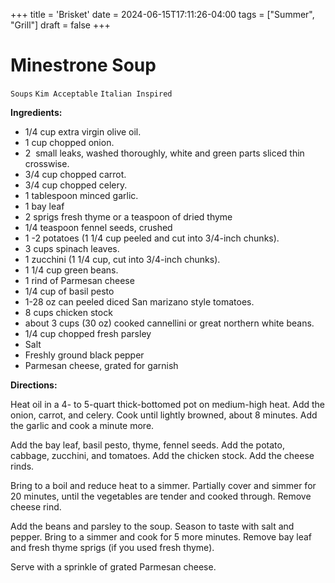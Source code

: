 +++
title = 'Brisket'
date = 2024-06-15T17:11:26-04:00
tags = ["Summer", "Grill"]
draft = false
+++
# Minestrone Soup

`Soups` `Kim Acceptable` `Italian Inspired`

**Ingredients:**

- 1/4 cup extra virgin olive oil.
- 1 cup chopped onion.
- 2  small leaks, washed thoroughly, white and green parts sliced thin crosswise.
- 3/4 cup chopped carrot.
- 3/4 cup chopped celery.
- 1 tablespoon minced garlic.
- 1 bay leaf
- 2 sprigs fresh thyme or a teaspoon of dried thyme
- 1/4 teaspoon fennel seeds, crushed
- 1 -2 potatoes (1 1/4 cup peeled and cut into 3/4-inch chunks).
- 3 cups spinach leaves.
- 1 zucchini (1 1/4 cup, cut into 3/4-inch chunks).
- 1 1/4 cup green beans.
- 1 rind of Parmesan cheese
- 1/4 cup of basil pesto
- 1-28 oz can peeled diced San marizano style tomatoes.
- 8 cups chicken stock
- about 3 cups (30 oz) cooked cannellini or great northern white beans.
- 1/4 cup chopped fresh parsley
-  Salt
- Freshly ground black pepper
- Parmesan cheese, grated for garnish

**Directions:**

Heat oil in a 4- to 5-quart thick-bottomed pot on medium-high heat. Add the onion, carrot, and celery. Cook until lightly browned, about 8 minutes. Add the garlic and cook a minute more.

Add the bay leaf, basil pesto, thyme, fennel seeds. Add the potato, cabbage, zucchini, and tomatoes. Add the chicken stock. Add the cheese rinds.

Bring to a boil and reduce heat to a simmer. Partially cover and simmer for 20 minutes, until the vegetables are tender and cooked through. Remove cheese rind. 

Add the beans and parsley to the soup. Season to taste with salt and pepper. Bring to a simmer and cook for 5 more minutes. Remove bay leaf and fresh thyme sprigs (if you used fresh thyme).

Serve with a sprinkle of grated Parmesan cheese.
